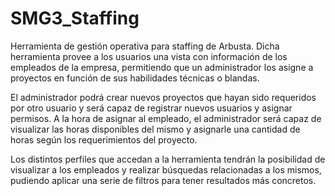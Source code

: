 # SMG3_Staffing
Herramienta de gestión operativa para staffing de Arbusta. Dicha herramienta provee a los usuarios una vista con información de los empleados de la empresa, permitiendo que un administrador los asigne a proyectos en función de sus habilidades técnicas o blandas.

El administrador podrá crear nuevos proyectos que hayan sido requeridos por otro usuario y será capaz de registrar nuevos usuarios y asignar permisos. A la hora de asignar al empleado, el administrador será capaz de visualizar las horas disponibles del mismo y asignarle una cantidad de horas según los requerimientos del proyecto.

Los distintos perfiles que accedan a la herramienta tendrán la posibilidad de visualizar a los empleados y realizar búsquedas relacionadas a los mismos, pudiendo aplicar una serie de filtros para tener resultados más concretos.

